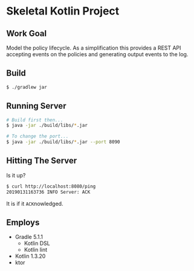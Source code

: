 # Skeletal Kotlin Project

## Work Goal 

Model the policy lifecycle.  As a simplification this provides a REST API accepting
events on the policies and generating output events to the log.

## Build

```bash
$ ./gradlew jar
```

## Running Server

```bash
# Build first then...
$ java -jar ./build/libs/*.jar

# To change the port...
$ java -jar ./build/libs/*.jar --port 8090

```

## Hitting The Server

Is it up?

```bash
$ curl http://localhost:8080/ping
20190131163736 INFO Server: ACK
```

It is if it `ACK`nowledged.

## Employs

 - Gradle 5.1.1
    - Kotlin DSL
    - Kotlin lint
 - Kotlin 1.3.20
 - ktor
 